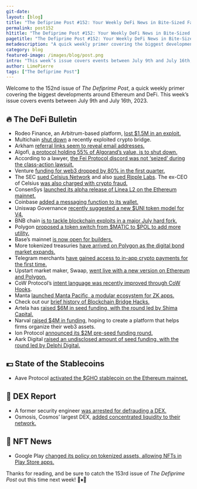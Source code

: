 ```yaml
---
git-date:
layout: [blog]
title: "The Defiprime Post #152: Your Weekly DeFi News in Bite-Sized Fashion"
permalink: post152
h1title: "The Defiprime Post #152: Your Weekly DeFi News in Bite-Sized Fashion"
pagetitle: "The Defiprime Post #152: Your Weekly DeFi News in Bite-Sized Fashion"
metadescription: "A quick weekly primer covering the biggest developments around Ethereum and DeFi. This week’s issue covers events between July 9th and July 16th, 2023"
category: blog
featured-image: /images/blog/post.png
intro: "This week’s issue covers events between July 9th and July 16th, 2023"
author: LimePierre
tags: ["The Defiprime Post"]
---
```


Welcome to the 152nd issue of _The Defiprime Post_, a quick weekly primer covering the biggest developments around Ethereum and DeFi. This week’s issue covers events between July 9th and July 16th, 2023.


## 🔥 The DeFi Bulletin

* Rodeo Finance, an Arbitrum-based platform, [lost $1.5M in an exploit.](https://www.theblock.co/post/238819/arbitrum-rodeo-finance-1-5-million-defi-exploit?utm_source=telegram1&utm_medium=social)
* Multichain [shut down](https://www.coindesk.com/business/2023/07/14/crypto-bridging-protocol-multichain-ceases-operations/) a recently exploited crypto bridge.
* Arkham [referral links seem to reveal email addresses.](https://www.theblock.co/post/238764/arkham-referral-links-appear-to-reveal-user-email-addresses)
* Algofi, [a protocol holding 55% of Algorand’s value, is to shut down.](https://www.coindesk.com/business/2023/07/11/defi-protocol-holding-55-of-algorand-value-to-shut-down/)
* According to a lawyer, [the Fei Protocol discord was not ‘seized’ during the class-action lawsuit.](https://www.theblock.co/post/238764/arkham-referral-links-appear-to-reveal-user-email-addresses)
* Venture [funding for web3 dropped by 80% in the first quarter.](https://www.theblock.co/post/238681/web3-venture-funding-dropped-80-in-first-quarter)
* The SEC [sued Celsius Network](https://storage.courtlistener.com/recap/gov.uscourts.nysd.602046/gov.uscourts.nysd.602046.1.0.pdf) and also [sued Ripple Labs](https://storage.courtlistener.com/recap/gov.uscourts.nysd.551082/gov.uscourts.nysd.551082.874.0_2.pdf). The ex-CEO of Celsius [was also charged with crypto fraud.](https://www.bloomberg.com/news/articles/2023-07-13/sec-files-lawsuit-against-celsius-network-alex-mashinsky)
* ConsenSys [launched its alpha release of Linea L2 on the Ethereum mainnet. ](https://www.theblock.co/post/238865/consensys-linea-layer-2)
* Coinbase [added a messaging function to its wallet.](https://www.coindesk.com/business/2023/07/12/coinbase-gets-into-direct-messaging-for-ethereum-crypto-wallets/)
* Uniswap Governance [recently suggested a new $UNI token model for V4.](https://gov.uniswap.org/t/a-completely-new-uni-token-model-for-v4/21647)
* BNB chain [is to tackle blockchain exploits in a major July hard fork.](https://www.coindesk.com/tech/2023/07/13/bnb-chain-to-tackle-blockchain-exploit-risks-in-major-july-hard-fork/)
* Polygon [proposed a token switch from $MATIC to $POL to add more utility.](https://www.coindesk.com/tech/2023/07/13/polygon-proposes-token-switch-from-matic-to-pol-for-more-utility/)
* Base’s mainnet [is now open for builders.](https://base.mirror.xyz/hwNwqXHVoLlO8s4DZppog4DfGvM34tigaDjOWuEJQfY)
* More tokenized treasuries [have arrived on Polygon as the digital bond market expands.](https://www.coindesk.com/markets/2023/07/13/real-world-asset-platform-ondo-finance-expands-tokenized-treasurys-to-polygon/)
* Telegram merchants [have gained access to in-app crypto payments for the first time. ](https://www.coindesk.com/business/2023/07/13/telegram-merchants-gain-to-access-crypto-payments-for-first-time)
* Upstart market maker, Swaap, [went live with a new version on Ethereum and Polygon.](https://blockworks.co/news/swaap-ethereum-polygon)
* CoW Protocol’s [intent language was recently improved through CoW Hooks](https://blog.cow.fi/cow-hooks-you-are-in-control-480ccb40044a).
* Manta [launched Manta Pacific, a modular ecosystem for ZK apps.](https://mantanetwork.medium.com/manta-launches-manta-pacific-the-modular-ecosystem-for-zk-applications-21ad62e9b9b3)
* Check out our [brief history of Blockchain Bridge Hacks.](https://defiprime.com/history-of-cross-chain-bridge-hacks)
* Artela has [raised $6M in seed funding, with the round led by Shima Capital.](https://chainwire.org/2023/07/12/blockchain-infrastructure-startup-artela-raises-6-million-in-seed-round-led-by-shima-capital/)
* Narval [raised $4M in funding](https://www.theblock.co/post/238542/narval-raises-4-million-for-platform-that-helps-firms-organize-web3-assets), hoping to create a platform that helps firms organize their web3 assets.
* Ion Protocol [announced its $2M pre-seed funding round.](https://ionprotocol.medium.com/announcing-ion-protocols-2m-pre-seed-round-f86176313eb4) 
* Aark Digital [raised an undisclosed amount of seed funding, with the round led by Delphi Digital.](https://aarkdigital.medium.com/aark-digital-secures-seed-funding-led-by-delphi-digital-cbcfd070a570)


## 💵 State of the Stablecoins

* Aave Protocol [activated the $GHO stablecoin on the Ethereum mainnet.](https://www.theblock.co/post/239688/aave-dao-deploys-gho-stablecoin-on-ethereum-mainnet?utm_source=telegram1&utm_medium=social)


## 💱 DEX Report

* A former security engineer [was arrested for defrauding a DEX.](https://www.justice.gov/usao-sdny/pr/former-security-engineer-international-technology-company-arrested-defrauding)
* Osmosis, Cosmos’ largest DEX, [added concentrated liquidity to their network.](https://www.theblock.co/post/239121/cosmos-osmosis-concentrated-liquidity)

 
## 💎 NFT News

* Google Play [changed its policy on tokenized assets, allowing NFTs in Play Store apps.](https://www.coindesk.com/web3/2023/07/12/google-play-changes-policy-on-tokenized-digital-assets-allowing-nfts-in-apps-and-games/?utm_campaign=coindesk_main&utm_content=editorial&utm_term=organic&utm_source=twitter&utm_medium=social&s=35)

Thanks for reading, and be sure to catch the 153rd issue of _The Defiprime Post_ out this time next week! 👋♦️👋